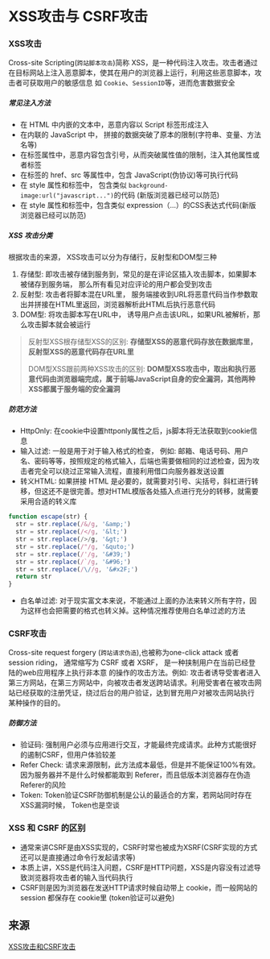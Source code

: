 # XSS攻击与 CSRF攻击

### XSS攻击

Cross-site Scripting(`跨站脚本攻击`)简称 XSS，是一种代码注入攻击。攻击者通过在目标网站上注入恶意脚本，使其在用户的浏览器上运行，利用这些恶意脚本，攻击者可获取用户的敏感信息
如 `Cookie`、`SessionID`等，进而危害数据安全

##### 常见注入方法

- 在 HTML 中内嵌的文本中，恶意内容以 Script 标签形成注入
- 在内联的 JavaScript 中， 拼接的数据突破了原本的限制(字符串、变量、方法名等)
- 在标签属性中，恶意内容包含引号，从而突破属性值的限制，注入其他属性或者标签
- 在标签的 href、src 等属性中，包含 JavaScript(伪协议)等可执行代码
- 在 style 属性和标签中， 包含类似 `background-image:url("javascript...")`的代码 (新版浏览器已经可以防范)
- 在 style 属性和标签中，包含类似 expression（...）的CSS表达式代码(新版浏览器已经可以防范)

##### XSS 攻击分类

根据攻击的来源， XSS攻击可以分为存储行，反射型和DOM型三种

1. 存储型: 即攻击被存储到服务到，常见的是在评论区插入攻击脚本，如果脚本被储存到服务端， 那么所有看见对应评论的用户都会受到攻击
2. 反射型: 攻击者将脚本混在URL里， 服务端接收到URL将恶意代码当作参数取出并拼接在HTML里返回，浏览器解析此HTML后执行恶意代码
3. DOM型: 将攻击脚本写在URL中， 诱导用户点击该URL，如果URL被解析，那么攻击脚本就会被运行

> 反射型XSS根存储型XSS的区别: **存储型XSS的恶意代码存放在数据库里，反射型XSS的恶意代码存在URL里**
>
> DOM型XSS跟前两种XSS攻击的区别: **DOM型XSS攻击中，取出和执行恶意代码由浏览器端完成，属于前端JavaScript自身的安全漏洞，其他两种XSS都属于服务端的安全漏洞**

##### 防范方法

- HttpOnly: 在cookie中设置httponly属性之后，js脚本将无法获取到cookie信息
- 输入过滤: 一般是用于对于输入格式的检查， 例如: 邮箱、电话号码、用户名、密码等等，按照规定的格式输入，后端也需要做相同的过滤检查，因为攻击者完全可以绕过正常输入流程，直接利用借口向服务器发送设置
- 转义HTML: 如果拼接 HTML 是必要的，就需要对引号、尖括号，斜杠进行转移，但这还不是很完善。想对HTML模版各处插入点进行充分的转移，就需要采用合适的转义库

```javascript
function escape(str) {
  str = str.replace(/&/g, '&amp;')
  str = str.replace(/</g, '&lt;')
  str = str.replace(/>/g, '&gt;')
  str = str.replace(/"/g, '&quto;')
  str = str.replace(/'/g, '&#39;')
  str = str.replace(/`/g, '&#96;')
  str = str.replace(/\//g, '&#x2F;')
  return str
}
```

- 白名单过滤: 对于现实富文本来说，不能通过上面的办法来转义所有字符，因为这样也会把需要的格式也转义掉。这种情况推荐使用白名单过滤的方法

### CSRF攻击

Cross-site request forgery (`跨站请求伪造`),也被称为one-click attack 或者 session riding， 通常缩写为 CSRF 或者 XSRF， 是一种挟制用户在当前已经登陆的web应用程序上执行非本意
的操作的攻击方法。例如: 攻击者诱导受害者进入第三方网站，在第三方网站中，向被攻击者发送跨站请求。利用受害者在被攻击网站已经获取的注册凭证，绕过后台的用户验证，达到冒充用户对被攻击网站执行
某种操作的目的。

##### 防御方法

- 验证码: 强制用户必须与应用进行交互，才能最终完成请求。此种方式能很好的遏制CSRF，但用户体验较差
- Refer Check: 请求来源限制，此方法成本最低，但是并不能保证100%有效。因为服务器并不是什么时候都能取到 Referer，而且低版本浏览器存在伪造 Referer的风险
- Token: Token验证CSRF防御机制是公认的最适合的方案，若网站同时存在XSS漏洞时候， Token也是空谈

### XSS 和 CSRF 的区别

- 通常来讲CSRF是由XSS实现的，CSRF时常也被成为XSRF(CSRF实现的方式还可以是直接通过命令行发起请求等)
- 本质上讲，XSS是代码注入问题，CSRF是HTTP问题，XSS是内容没有过滤导致浏览器将攻击者的输入当代码执行
- CSRF则是因为浏览器在发送HTTP请求时候自动带上 cookie，而一般网站的 session 都保存在 cookie里 (token验证可以避免)

## 来源

[XSS攻击和CSRF攻击](https://juejin.cn/post/6945716641464320008)
